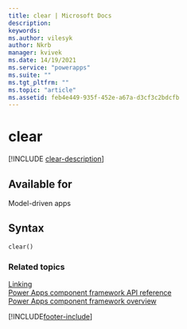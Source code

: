 ```yaml
---
title: clear | Microsoft Docs
description:
keywords:
ms.author: vilesyk
author: Nkrb
manager: kvivek
ms.date: 14/19/2021
ms.service: "powerapps"
ms.suite: ""
ms.tgt_pltfrm: ""
ms.topic: "article"
ms.assetid: feb4e449-935f-452e-a67a-d3cf3c2bdcfb
---
```


# clear

[!INCLUDE [clear-description](includes/clear-description.md)]

## Available for

Model-driven apps

## Syntax

`clear()`

### Related topics

[Linking](../linking.md)<br/>
[Power Apps component framework API reference](../../reference/index.md)<br/>
[Power Apps component framework overview](../../overview.md)

[!INCLUDE[footer-include](../../../../includes/footer-banner.md)]
